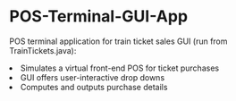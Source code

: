 # POS-Terminal-GUI-App

POS terminal application for train ticket sales GUI (run from TrainTickets.java):

<li>Simulates a virtual front-end POS for ticket purchases</li>
<li>GUI offers user-interactive drop downs</li>
<li>Computes and outputs purchase details</li>
